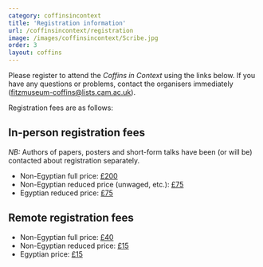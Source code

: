 ```yaml
---
category: coffinsincontext
title: 'Registration information'
url: /coffinsincontext/registration
image: /images/coffinsincontext/Scribe.jpg
order: 3
layout: coffins
---
```


Please register to attend the _Coffins in Context_ using the links below. If you have any questions or problems, contact the organisers immediately
([fitzmuseum-coffins@lists.cam.ac.uk](mailto:fitzmuseum-coffins@lists.cam.ac.uk)).

Registration fees are as follows: 

## In-person registration fees

*NB:* Authors of papers, posters and short-form talks have been (or will be) contacted about registration separately.

- Non-Egyptian full price: 	[£200](https://tickets.museums.cam.ac.uk/7825/7827?promo=COFFINSINCONTEXT) 
- Non-Egyptian reduced price (unwaged, etc.):	[£75](https://tickets.museums.cam.ac.uk/7825/7827?promo=COFFINSCONCESSION) 
- Egyptian reduced price:  [£75](https://tickets.museums.cam.ac.uk/7825/7827?promo=COFFINSCONCESSION)

## Remote registration fees

- Non-Egyptian full price:  [£40](https://tickets.museums.cam.ac.uk/7825/7828?promo=COFFINSINCONTEXT)
- Non-Egyptian reduced price: [£15](https://tickets.museums.cam.ac.uk/7825/7828?promo=COFFINSCONCESSION)
- Egyptian price:  [£15](https://tickets.museums.cam.ac.uk/7825/7828?promo=COFFINSCONCESSION)
